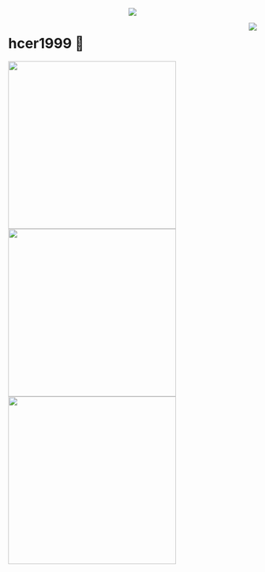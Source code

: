 <a href="https://github.com/hcer1999">

  <p align="center">
    <img src="https://github-profile-trophy.vercel.app/?username=hcer1999&column=7&theme=onedark"/>
  </p>

</a>

<a href="#">
  <img align="right" src="https://metrics.lecoq.io/hcer1999?template=terminal" />
</a>

# hcer1999 🌝

<img width="340px" src="https://github-readme-stats.vercel.app/api?username=hcer1999&theme=vue-dark&count_private=true&show_icons=true">
<img width="340px" src="https://github-readme-stats.vercel.app/api/top-langs/?username=hcer1999&theme=vue-dark&layout=compact">
<img width="340px" src="https://github-readme-stats.vercel.app/api/pin/?username=hcer1999&repo=my-now-blog&theme=dark">
